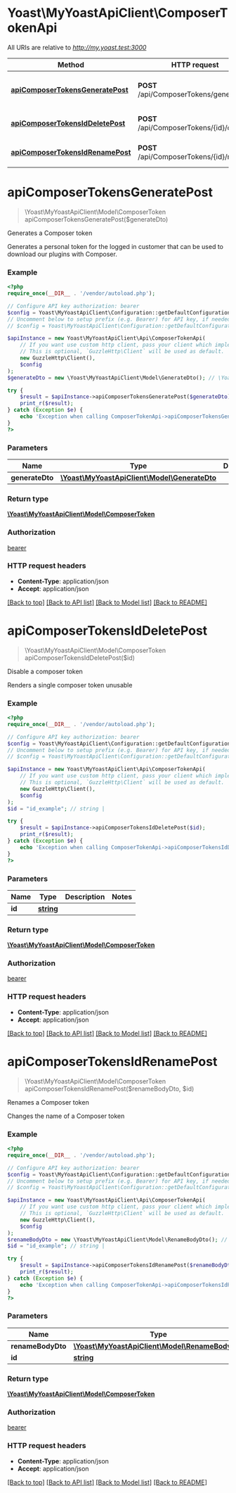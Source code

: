 # Yoast\MyYoastApiClient\ComposerTokenApi

All URIs are relative to *http://my.yoast.test:3000*

Method | HTTP request | Description
------------- | ------------- | -------------
[**apiComposerTokensGeneratePost**](ComposerTokenApi.md#apiComposerTokensGeneratePost) | **POST** /api/ComposerTokens/generate | Generates a Composer token
[**apiComposerTokensIdDeletePost**](ComposerTokenApi.md#apiComposerTokensIdDeletePost) | **POST** /api/ComposerTokens/{id}/delete | Disable a composer token
[**apiComposerTokensIdRenamePost**](ComposerTokenApi.md#apiComposerTokensIdRenamePost) | **POST** /api/ComposerTokens/{id}/rename | Renames a Composer token


# **apiComposerTokensGeneratePost**
> \Yoast\MyYoastApiClient\Model\ComposerToken apiComposerTokensGeneratePost($generateDto)

Generates a Composer token

Generates a personal token for the logged in customer that can be used to download our plugins with Composer.

### Example
```php
<?php
require_once(__DIR__ . '/vendor/autoload.php');

// Configure API key authorization: bearer
$config = Yoast\MyYoastApiClient\Configuration::getDefaultConfiguration()->setApiKey('access_token', 'YOUR_API_KEY');
// Uncomment below to setup prefix (e.g. Bearer) for API key, if needed
// $config = Yoast\MyYoastApiClient\Configuration::getDefaultConfiguration()->setApiKeyPrefix('access_token', 'Bearer');

$apiInstance = new Yoast\MyYoastApiClient\Api\ComposerTokenApi(
    // If you want use custom http client, pass your client which implements `GuzzleHttp\ClientInterface`.
    // This is optional, `GuzzleHttp\Client` will be used as default.
    new GuzzleHttp\Client(),
    $config
);
$generateDto = new \Yoast\MyYoastApiClient\Model\GenerateDto(); // \Yoast\MyYoastApiClient\Model\GenerateDto | 

try {
    $result = $apiInstance->apiComposerTokensGeneratePost($generateDto);
    print_r($result);
} catch (Exception $e) {
    echo 'Exception when calling ComposerTokenApi->apiComposerTokensGeneratePost: ', $e->getMessage(), PHP_EOL;
}
?>
```

### Parameters

Name | Type | Description  | Notes
------------- | ------------- | ------------- | -------------
 **generateDto** | [**\Yoast\MyYoastApiClient\Model\GenerateDto**](../Model/GenerateDto.md)|  |

### Return type

[**\Yoast\MyYoastApiClient\Model\ComposerToken**](../Model/ComposerToken.md)

### Authorization

[bearer](../../README.md#bearer)

### HTTP request headers

 - **Content-Type**: application/json
 - **Accept**: application/json

[[Back to top]](#) [[Back to API list]](../../README.md#documentation-for-api-endpoints) [[Back to Model list]](../../README.md#documentation-for-models) [[Back to README]](../../README.md)

# **apiComposerTokensIdDeletePost**
> \Yoast\MyYoastApiClient\Model\ComposerToken apiComposerTokensIdDeletePost($id)

Disable a composer token

Renders a single composer token unusable

### Example
```php
<?php
require_once(__DIR__ . '/vendor/autoload.php');

// Configure API key authorization: bearer
$config = Yoast\MyYoastApiClient\Configuration::getDefaultConfiguration()->setApiKey('access_token', 'YOUR_API_KEY');
// Uncomment below to setup prefix (e.g. Bearer) for API key, if needed
// $config = Yoast\MyYoastApiClient\Configuration::getDefaultConfiguration()->setApiKeyPrefix('access_token', 'Bearer');

$apiInstance = new Yoast\MyYoastApiClient\Api\ComposerTokenApi(
    // If you want use custom http client, pass your client which implements `GuzzleHttp\ClientInterface`.
    // This is optional, `GuzzleHttp\Client` will be used as default.
    new GuzzleHttp\Client(),
    $config
);
$id = "id_example"; // string | 

try {
    $result = $apiInstance->apiComposerTokensIdDeletePost($id);
    print_r($result);
} catch (Exception $e) {
    echo 'Exception when calling ComposerTokenApi->apiComposerTokensIdDeletePost: ', $e->getMessage(), PHP_EOL;
}
?>
```

### Parameters

Name | Type | Description  | Notes
------------- | ------------- | ------------- | -------------
 **id** | [**string**](../Model/.md)|  |

### Return type

[**\Yoast\MyYoastApiClient\Model\ComposerToken**](../Model/ComposerToken.md)

### Authorization

[bearer](../../README.md#bearer)

### HTTP request headers

 - **Content-Type**: application/json
 - **Accept**: application/json

[[Back to top]](#) [[Back to API list]](../../README.md#documentation-for-api-endpoints) [[Back to Model list]](../../README.md#documentation-for-models) [[Back to README]](../../README.md)

# **apiComposerTokensIdRenamePost**
> \Yoast\MyYoastApiClient\Model\ComposerToken apiComposerTokensIdRenamePost($renameBodyDto, $id)

Renames a Composer token

Changes the name of a Composer token

### Example
```php
<?php
require_once(__DIR__ . '/vendor/autoload.php');

// Configure API key authorization: bearer
$config = Yoast\MyYoastApiClient\Configuration::getDefaultConfiguration()->setApiKey('access_token', 'YOUR_API_KEY');
// Uncomment below to setup prefix (e.g. Bearer) for API key, if needed
// $config = Yoast\MyYoastApiClient\Configuration::getDefaultConfiguration()->setApiKeyPrefix('access_token', 'Bearer');

$apiInstance = new Yoast\MyYoastApiClient\Api\ComposerTokenApi(
    // If you want use custom http client, pass your client which implements `GuzzleHttp\ClientInterface`.
    // This is optional, `GuzzleHttp\Client` will be used as default.
    new GuzzleHttp\Client(),
    $config
);
$renameBodyDto = new \Yoast\MyYoastApiClient\Model\RenameBodyDto(); // \Yoast\MyYoastApiClient\Model\RenameBodyDto | 
$id = "id_example"; // string | 

try {
    $result = $apiInstance->apiComposerTokensIdRenamePost($renameBodyDto, $id);
    print_r($result);
} catch (Exception $e) {
    echo 'Exception when calling ComposerTokenApi->apiComposerTokensIdRenamePost: ', $e->getMessage(), PHP_EOL;
}
?>
```

### Parameters

Name | Type | Description  | Notes
------------- | ------------- | ------------- | -------------
 **renameBodyDto** | [**\Yoast\MyYoastApiClient\Model\RenameBodyDto**](../Model/RenameBodyDto.md)|  |
 **id** | [**string**](../Model/.md)|  |

### Return type

[**\Yoast\MyYoastApiClient\Model\ComposerToken**](../Model/ComposerToken.md)

### Authorization

[bearer](../../README.md#bearer)

### HTTP request headers

 - **Content-Type**: application/json
 - **Accept**: application/json

[[Back to top]](#) [[Back to API list]](../../README.md#documentation-for-api-endpoints) [[Back to Model list]](../../README.md#documentation-for-models) [[Back to README]](../../README.md)

